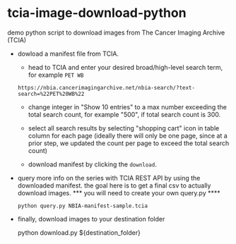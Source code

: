# tcia-image-download-python
demo python script to download images from The Cancer Imaging Archive (TCIA)


* dowload a manifest file from TCIA.

    * head to TCIA and enter your desired broad/high-level search term, for example `PET WB` 

    ```
    https://nbia.cancerimagingarchive.net/nbia-search/?text-search=%22PET%20WB%22

    ```

    *  change integer in "Show 10 entries" to a max number exceeding the total search count, for example "500", if total search count is 300.

    * select all search results by selecting "shopping cart" icon in table column for each page (ideally there will only be one page, since at a prior step, we updated the count per page to exceed the total search count)

    * download manifest by clicking the `download`.


* query more info on the series with TCIA REST API by using the downloaded manifest. the goal here is to get a final csv to actually download images. *** you will need to create your own query.py ****

    ```
    python query.py NBIA-manifest-sample.tcia
    ```

* finally, download images to your destination folder

    python download.py ${destination_folder}

